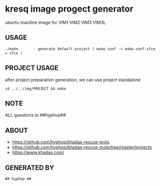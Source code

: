 # kresq image progect generator

ubuntu mainline image for VIM1 VIM2 VIM3 VIM3L

## USAGE

    ./make       - generate default project ( make.conf -> make.conf.xfce = xfce )

## PROJECT USAGE

after project preparation generation, we can use project standalone

    cd ../../img/PROJECT && make

## NOTE


ALL questions to ##hyphop##

## ABOUT 

+ https://github.com/hyphop/khadas-rescue-tools
+ https://github.com/hyphop/khadas-rescue-tools/tree/master/projects
+ https://www.khadas.com/

## GENERATED BY

    ## hyphop ##

